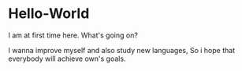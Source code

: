 # Hello-World
I am at first time here. What's going on?

I wanna improve myself and also study new languages,
So i hope that everybody will achieve own's goals.
